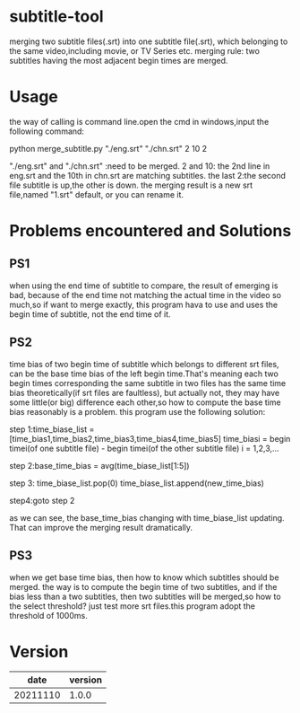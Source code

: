 # subtitle-tool
merging two subtitle files(.srt) into one subtitle file(.srt), which belonging to the same video,including movie, or TV Series etc.
merging rule: two subtitles having the most adjacent begin times are merged.

# Usage
the way of calling is command line.open the cmd in windows,input the following command:

python merge_subtitle.py "./eng.srt" "./chn.srt" 2 10 2

"./eng.srt" and "./chn.srt" :need to be merged.
2 and 10: the 2nd line in eng.srt and the 10th in chn.srt are matching subtitles.
the last 2:the second file subtitle is up,the other is down.
the merging result is a new srt file,named "1.srt" default, or you can rename it.


# Problems encountered and Solutions
## PS1
when using the end time of subtitle to compare, the result of emerging is bad,
because of the end time not matching the actual time in the video so much,so if 
want to merge exactly, this program hava to use and uses the begin time of 
subtitle, not the end time of it.
## PS2
time bias of two begin time of subtitle which belongs to different srt files,
can be the base time bias of the left begin time.That's meaning each two begin 
times corresponding the same subtitle in two files has the same time bias 
theoretically(if srt files are faultless), but actually not, they may have some 
little(or big) difference each other,so how to compute the base time bias reasonably 
is a problem.
this program use the following solution:

step 1:time_biase_list = [time_bias1,time_bias2,time_bias3,time_bias4,time_bias5]
time_biasi = begin timei(of one subtitle file) - begin timei(of the other subtitle file)
i = 1,2,3,...

step 2:base_time_bias = avg(time_biase_list[1:5])

step 3:
time_biase_list.pop(0)
time_biase_list.append(new_time_bias)

step4:goto step 2

as we can see, the base_time_bias changing with time_biase_list updating. That can improve the merging result dramatically.

## PS3
when we get base time bias, then how to know which subtitles should be merged. the way is to compute the begin time of two subtitles, and if the bias less than a two subtitles, then two subtitles will be merged,so how to the select threshold? just test more srt files.this program adopt the threshold of 1000ms.

# Version
|date     |version |
|---------|--------|
|20211110 |1.0.0   |

